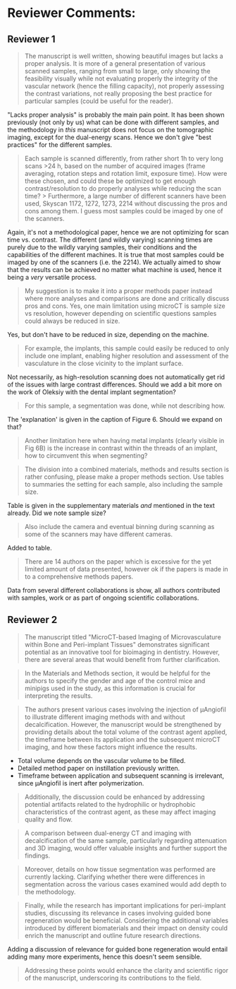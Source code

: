 # Reviewer Comments:

## Reviewer 1
> The manuscript is well written, showing beautiful images but lacks a proper analysis.
> It is more of a general presentation of various scanned samples, ranging from small to large, only showing the feasibility visually while not evaluating properly the integrity of the vascular network (hence the filling capacity), not properly assessing the contrast variations, not really proposing the best practice for particular samples (could be useful for the reader).

"Lacks proper analysis" is probably the main pain point.
It has been shown previously (not only by us) what can be done with different samples, and the methodology in *this* manuscript does not focus on the tomographic imaging, except for the dual-energy scans.
Hence we don't give "best practices" for the different samples.

> Each sample is scanned differently, from rather short 1h to very long scans >24 h, based on the number of acquired images (frame averaging, rotation steps and rotation limit, exposure time).
> How were these chosen, and could these be optimized to get enough contrast/resolution to do properly analyses while reducing the scan time? > Furthermore, a large number of different scanners have been used, Skyscan 1172, 1272, 1273, 2214 without discussing the pros and cons among them. I guess most samples could be imaged by one of the scanners.

Again, it's not a methodological paper, hence we are not optimizing for scan time vs. contrast.
The different (and wildly varying) scanning times are purely due to the wildly varying samples, their conditions and the capabilities of the different machines.
It is true that most samples could be imaged by one of the scanners (i.e. the 2214).
We actually aimed to show that the results can be achieved no matter what machine is used, hence it being a *very* versatile process.

> My suggestion is to make it into a proper methods paper instead where more analyses and comparisons are done and critically discuss pros and cons.
> Yes, one main limitation using microCT is sample size vs resolution, however depending on scientific questions samples could always be reduced in size.

Yes, but don't have to be reduced in size, depending on the machine.

> For example, the implants, this sample could easily be reduced to only include one implant, enabling higher resolution and assessment of the vasculature in the close vicinity to the implant surface.

Not necessarily, as high-resolution scanning does not automatically get rid of the issues with large contrast differences.
Should we add a bit more on the work of Oleksiy with the dental implant segmentation?

> For this sample, a segmentation was done, while not describing how.

The 'explanation' is given in the caption of Figure 6.
Should we expand on that?

> Another limitation here when having metal implants (clearly visible in Fig 6B) is the increase in contrast within the threads of an implant, how to circumvent this when segmenting?

> The division into a combined materials, methods and results section is rather confusing, please make a proper methods section. Use tables to summaries the setting for each sample, also including the sample size.

Table is given in the supplementary materials *and* mentioned in the text already.
Did we note sample size?

>  Also include the camera and eventual binning during scanning as some of the scanners may have different cameras.

Added to table.

> There are 14 authors on the paper which is excessive for the yet limited amount of data presented, however ok if the papers is made in to a comprehensive methods papers.

Data from several different collaborations is show, all authors contributed with samples, work or as part of ongoing scientific collaborations.

## Reviewer 2
> The manuscript titled "MicroCT-based Imaging of Microvasculature within Bone and Peri-implant Tissues" demonstrates significant potential as an innovative tool for bioimaging in dentistry.
> However, there are several areas that would benefit from further clarification.

> In the Materials and Methods section, it would be helpful for the authors to specify the gender and age of the control mice and minipigs used in the study, as this information is crucial for interpreting the results.

> The authors present various cases involving the injection of μAngiofil to illustrate different imaging methods with and without decalcification.
> However, the manuscript would be strengthened by providing details about the total volume of the contrast agent applied, the timeframe between its application and the subsequent microCT imaging, and how these factors might influence the results.

- Total volume depends on the vascular volume to be filled.
- Detailed method paper on instillation previously written.
- Timeframe between application and subsequent scanning is irrelevant, since μAngiofil is inert after polymerization.

> Additionally, the discussion could be enhanced by addressing potential artifacts related to the hydrophilic or hydrophobic characteristics of the contrast agent, as these may affect imaging quality and flow.

> A comparison between dual-energy CT and imaging with decalcification of the same sample, particularly regarding attenuation and 3D imaging, would offer valuable insights and further support the findings.

> Moreover, details on how tissue segmentation was performed are currently lacking.
> Clarifying whether there were differences in segmentation across the various cases examined would add depth to the methodology.

> Finally, while the research has important implications for peri-implant studies, discussing its relevance in cases involving guided bone regeneration would be beneficial.
> Considering the additional variables introduced by different biomaterials and their impact on density could enrich the manuscript and outline future research directions.

Adding a discussion of relevance for guided bone regeneration would entail adding many more experiments, hence this doesn't seem sensible.

> Addressing these points would enhance the clarity and scientific rigor of the manuscript, underscoring its contributions to the field.